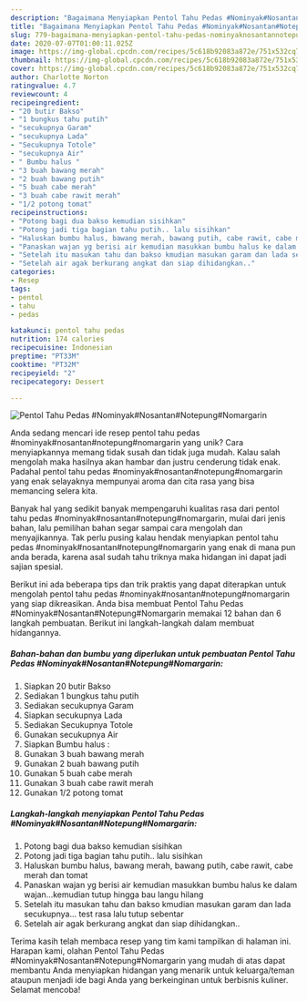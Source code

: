 ```yaml
---
description: "Bagaimana Menyiapkan Pentol Tahu Pedas #Nominyak#Nosantan#Notepung#Nomargarin, Bikin Ngiler"
title: "Bagaimana Menyiapkan Pentol Tahu Pedas #Nominyak#Nosantan#Notepung#Nomargarin, Bikin Ngiler"
slug: 779-bagaimana-menyiapkan-pentol-tahu-pedas-nominyaknosantannotepungnomargarin-bikin-ngiler
date: 2020-07-07T01:00:11.025Z
image: https://img-global.cpcdn.com/recipes/5c618b92083a872e/751x532cq70/pentol-tahu-pedas-nominyaknosantannotepungnomargarin-foto-resep-utama.jpg
thumbnail: https://img-global.cpcdn.com/recipes/5c618b92083a872e/751x532cq70/pentol-tahu-pedas-nominyaknosantannotepungnomargarin-foto-resep-utama.jpg
cover: https://img-global.cpcdn.com/recipes/5c618b92083a872e/751x532cq70/pentol-tahu-pedas-nominyaknosantannotepungnomargarin-foto-resep-utama.jpg
author: Charlotte Norton
ratingvalue: 4.7
reviewcount: 4
recipeingredient:
- "20 butir Bakso"
- "1 bungkus tahu putih"
- "secukupnya Garam"
- "secukupnya Lada"
- "Secukupnya Totole"
- "secukupnya Air"
- " Bumbu halus "
- "3 buah bawang merah"
- "2 buah bawang putih"
- "5 buah cabe merah"
- "3 buah cabe rawit merah"
- "1/2 potong tomat"
recipeinstructions:
- "Potong bagi dua bakso kemudian sisihkan"
- "Potong jadi tiga bagian tahu putih.. lalu sisihkan"
- "Haluskan bumbu halus, bawang merah, bawang putih, cabe rawit, cabe merah dan tomat"
- "Panaskan wajan yg berisi air kemudian masukkan bumbu halus ke dalam wajan...kemudian tutup hingga bau langu hilang"
- "Setelah itu masukan tahu dan bakso kmudian masukan garam dan lada secukupnya... test rasa lalu tutup sebentar"
- "Setelah air agak berkurang angkat dan siap dihidangkan.."
categories:
- Resep
tags:
- pentol
- tahu
- pedas

katakunci: pentol tahu pedas 
nutrition: 174 calories
recipecuisine: Indonesian
preptime: "PT33M"
cooktime: "PT32M"
recipeyield: "2"
recipecategory: Dessert

---
```



![Pentol Tahu Pedas #Nominyak#Nosantan#Notepung#Nomargarin](https://img-global.cpcdn.com/recipes/5c618b92083a872e/751x532cq70/pentol-tahu-pedas-nominyaknosantannotepungnomargarin-foto-resep-utama.jpg)

Anda sedang mencari ide resep pentol tahu pedas #nominyak#nosantan#notepung#nomargarin yang unik? Cara menyiapkannya memang tidak susah dan tidak juga mudah. Kalau salah mengolah maka hasilnya akan hambar dan justru cenderung tidak enak. Padahal pentol tahu pedas #nominyak#nosantan#notepung#nomargarin yang enak selayaknya mempunyai aroma dan cita rasa yang bisa memancing selera kita.



Banyak hal yang sedikit banyak mempengaruhi kualitas rasa dari pentol tahu pedas #nominyak#nosantan#notepung#nomargarin, mulai dari jenis bahan, lalu pemilihan bahan segar sampai cara mengolah dan menyajikannya. Tak perlu pusing kalau hendak menyiapkan pentol tahu pedas #nominyak#nosantan#notepung#nomargarin yang enak di mana pun anda berada, karena asal sudah tahu triknya maka hidangan ini dapat jadi sajian spesial.


Berikut ini ada beberapa tips dan trik praktis yang dapat diterapkan untuk mengolah pentol tahu pedas #nominyak#nosantan#notepung#nomargarin yang siap dikreasikan. Anda bisa membuat Pentol Tahu Pedas #Nominyak#Nosantan#Notepung#Nomargarin memakai 12 bahan dan 6 langkah pembuatan. Berikut ini langkah-langkah dalam membuat hidangannya.

<!--inarticleads1-->

##### Bahan-bahan dan bumbu yang diperlukan untuk pembuatan Pentol Tahu Pedas #Nominyak#Nosantan#Notepung#Nomargarin:

1. Siapkan 20 butir Bakso
1. Sediakan 1 bungkus tahu putih
1. Sediakan secukupnya Garam
1. Siapkan secukupnya Lada
1. Sediakan Secukupnya Totole
1. Gunakan secukupnya Air
1. Siapkan  Bumbu halus :
1. Gunakan 3 buah bawang merah
1. Gunakan 2 buah bawang putih
1. Gunakan 5 buah cabe merah
1. Gunakan 3 buah cabe rawit merah
1. Gunakan 1/2 potong tomat




<!--inarticleads2-->

##### Langkah-langkah menyiapkan Pentol Tahu Pedas #Nominyak#Nosantan#Notepung#Nomargarin:

1. Potong bagi dua bakso kemudian sisihkan
1. Potong jadi tiga bagian tahu putih.. lalu sisihkan
1. Haluskan bumbu halus, bawang merah, bawang putih, cabe rawit, cabe merah dan tomat
1. Panaskan wajan yg berisi air kemudian masukkan bumbu halus ke dalam wajan...kemudian tutup hingga bau langu hilang
1. Setelah itu masukan tahu dan bakso kmudian masukan garam dan lada secukupnya... test rasa lalu tutup sebentar
1. Setelah air agak berkurang angkat dan siap dihidangkan..




Terima kasih telah membaca resep yang tim kami tampilkan di halaman ini. Harapan kami, olahan Pentol Tahu Pedas #Nominyak#Nosantan#Notepung#Nomargarin yang mudah di atas dapat membantu Anda menyiapkan hidangan yang menarik untuk keluarga/teman ataupun menjadi ide bagi Anda yang berkeinginan untuk berbisnis kuliner. Selamat mencoba!

